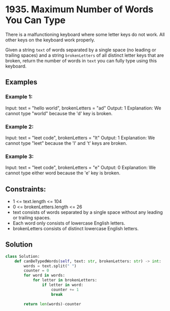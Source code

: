 # 1935. Maximum Number of Words You Can Type

There is a malfunctioning keyboard where some letter keys do not work. All other keys on the keyboard work properly.

Given a string `text` of words separated by a single space (no leading or trailing spaces) and a string `brokenLetters` of all distinct letter keys that are broken, return the number of words in `text` you can fully type using this keyboard.

## Examples

### Example 1:

Input: text = "hello world", brokenLetters = "ad"
Output: 1
Explanation: We cannot type "world" because the 'd' key is broken.

### Example 2:

Input: text = "leet code", brokenLetters = "lt"
Output: 1
Explanation: We cannot type "leet" because the 'l' and 't' keys are broken.

### Example 3:

Input: text = "leet code", brokenLetters = "e"
Output: 0
Explanation: We cannot type either word because the 'e' key is broken.

## Constraints:

- 1 <= text.length <= 104
- 0 <= brokenLetters.length <= 26
- text consists of words separated by a single space without any leading or trailing spaces.
- Each word only consists of lowercase English letters.
- brokenLetters consists of distinct lowercase English letters.

## Solution

```python
class Solution:
    def canBeTypedWords(self, text: str, brokenLetters: str) -> int:
        words = text.split(" ")
        counter = 0
        for word in words:
            for letter in brokenLetters:
                if letter in word:
                    counter += 1
                    break
    
        return len(words)-counter
```